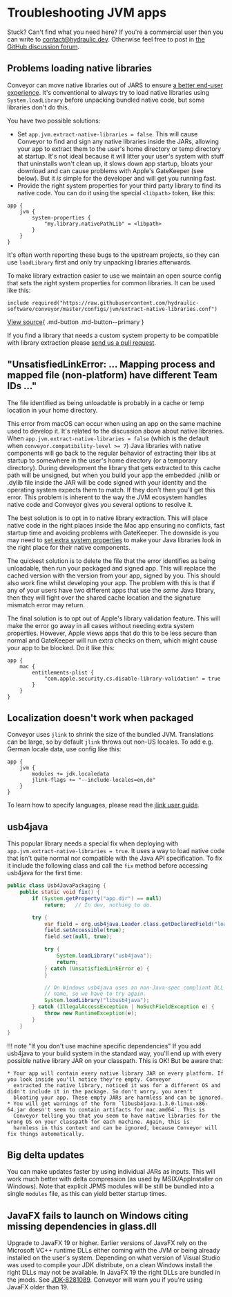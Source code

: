 # Troubleshooting JVM apps

Stuck? Can't find what you need here? If you're a commercial user then you can write to [contact@hydraulic.dev](mailto:contact@hydraulic.dev). Otherwise feel free to post in [the GitHub discussion forum](https://github.com/hydraulic-software/conveyor/discussions).

## Problems loading native libraries

Conveyor can move native libraries out of JARS to ensure [a better end-user experience](../configs/jvm.md#native-code). It's conventional to always try to load native libraries using `System.loadLibrary` before unpacking bundled native code, but some libraries don't do this. 

You have two possible solutions:

* Set `app.jvm.extract-native-libraries = false`. This will cause Conveyor to find and sign any native libraries inside the JARs, allowing your app to extract them to the user's home directory or temp directory at startup. It's not ideal because it will litter your user's system with stuff that uninstalls won't clean up, it slows down app startup, bloats your download and can cause problems with Apple's GateKeeper (see below). But it *is* simple for the developer and will get you running fast.
* Provide the right system properties for your third party library to find its native code. You can do it using the special `<libpath>` token, like this:

```
app {
    jvm {
        system-properties {
            "my.library.nativePathLib" = <libpath>
        }
    }
}
```

It's often worth reporting these bugs to the upstream projects, so they can use `loadLibrary` first and only try unpacking libraries afterwards.

To make library extraction easier to use we maintain an open source config that sets the right system properties for common libraries.
It can be used like this:

```
include required("https://raw.githubusercontent.com/hydraulic-software/conveyor/master/configs/jvm/extract-native-libraries.conf")
```

[View source](https://github.com/hydraulic-software/conveyor/blob/master/configs/jvm/extract-native-libraries.conf){ .md-button .md-button--primary }

If you find a library that needs a custom system property to be compatible with library extraction please
[send us a pull request](https://github.com/hydraulic-software/conveyor).


## "UnsatisfiedLinkError: ... Mapping process and mapped file (non-platform) have different Team IDs ..."

The file identified as being unloadable is probably in a cache or temp location in your home directory.

This error from macOS can occur when using an app on the same machine used to develop it. It's related to the discussion above about native libraries. When `app.jvm.extract-native-libraries = false` (which is the default when `conveyor.compatibility-level >= 7`) Java libraries with native components will go back to the regular behavior of extracting their libs at startup to somewhere in the user's home directory (or a temporary directory). During development the library that gets extracted to this cache path will be unsigned, but when you build your app the embedded .jnilib or .dylib file inside the JAR will be code signed with your identity and the operating system expects them to match. If they don't then you'll get this error. This problem is inherent to the way the JVM ecosystem handles native code and Conveyor gives you several options to resolve it.

The best solution is to opt in to native library extraction. This will place native code in the right places inside the Mac app ensuring no conflicts, fast startup time and avoiding problems with GateKeeper. The downside is you may need to [set extra system properties](../configs/jvm.md#library-compatibility-generic) to make your Java libraries look in the right place for their native components.

The quickest solution is to delete the file that the error identifies as being unloadable, then run your packaged and signed app. This will replace the cached version with the version from your app, signed by you. This should also work fine whilst developing your app. The problem with this is that if any of your users have two different apps that use the _same_ Java library, then they will fight over the shared cache location and the signature mismatch error may return.

The final solution is to opt out of Apple's library validation feature. This will make the error go away in all cases without needing extra system properties. However, Apple views apps that do this to be less secure than normal and GateKeeper will run extra checks on them, which might cause your app to be blocked. Do it like this:

```
app {
    mac { 
        entitlements-plist {
            "com.apple.security.cs.disable-library-validation" = true
        }
    }
}
```

## Localization doesn't work when packaged

Conveyor uses `jlink` to shrink the size of the bundled JVM. Translations can be large, so by default `jlink` throws out non-US locales.
To add e.g. German locale data, use config like this:

```
app {
    jvm {
        modules += jdk.localedata
        jlink-flags += "--include-locales=en,de"
    }
}
```

To learn how to specify languages, please read the [jlink user guide](https://docs.oracle.com/en/java/javase/17/docs/specs/man/jlink.html#plugin-include-locales).

## usb4java

This popular library needs a special fix when deploying with `app.jvm.extract-native-libraries = true`. It uses a way to load native code 
that isn't quite normal nor compatible with the Java API specification. To fix it include the following class and call the `fix` method 
before accessing usb4java for the first time:

```java
public class Usb4JavaPackaging {
    public static void fix() {
        if (System.getProperty("app.dir") == null)
            return;   // In dev, nothing to do.

        try {
            var field = org.usb4java.Loader.class.getDeclaredField("loaded");
            field.setAccessible(true);
            field.set(null, true);

            try {
                System.loadLibrary("usb4java");
                return;
            } catch (UnsatisfiedLinkError e) {
            }

            // On Windows usb4java uses an non-Java-spec compliant DLL 
            // name, so we have to try again.
            System.loadLibrary("libusb4java");
        } catch (IllegalAccessException | NoSuchFieldException e) {
            throw new RuntimeException(e);
        }
    }
}
```

!!! note "If you don't use machine specific dependencies"
    If you add usb4java to your build system in the standard way, you'll end up with every possible native library JAR on your classpath.
    This is OK! But be aware that:

    * Your app will contain every native library JAR on every platform. If you look inside you'll notice they're empty. Conveyor 
      extracted the native library, noticed it was for a different OS and didn't include it in the package. So don't worry, you aren't 
      bloating your app. These empty JARs are harmless and can be ignored.
    * You will get warnings of the form `libusb4java-1.3.0-linux-x86-64.jar doesn't seem to contain artifacts for mac.amd64`. This is
      Conveyor telling you that you seem to have native libraries for the wrong OS on your classpath for each machine. Again, this is
      harmless in this context and can be ignored, because Conveyor will fix things automatically.

## Big delta updates

You can make updates faster by using individual JARs as inputs. This will work much better with delta compression (as used by MSIX/AppInstaller on Windows). Note that explicit JPMS modules will be still be bundled into a single `modules` file, as this can yield better startup times.

## JavaFX fails to launch on Windows citing missing dependencies in glass.dll 

Upgrade to JavaFX 19 or higher. Earlier versions of JavaFX rely on the Microsoft VC++ runtime DLLs either coming with the JVM or being already installed on the user's system. Depending on what version of Visual Studio was used to compile your JDK distribute, on a clean Windows install the right DLLs may not be available. In JavaFX 19 the right DLLs are bundled in the jmods. See [JDK-8281089](https://bugs.openjdk.org/browse/JDK-8281089). Conveyor will warn you if you're using JavaFX older than 19. 
